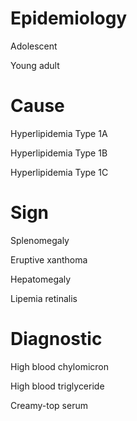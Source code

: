 # Epidemiology

Adolescent

Young adult

# Cause

Hyperlipidemia Type 1A

Hyperlipidemia Type 1B

Hyperlipidemia Type 1C

# Sign

Splenomegaly

Eruptive xanthoma

Hepatomegaly

Lipemia retinalis

# Diagnostic

High blood chylomicron

High blood triglyceride

Creamy-top serum
